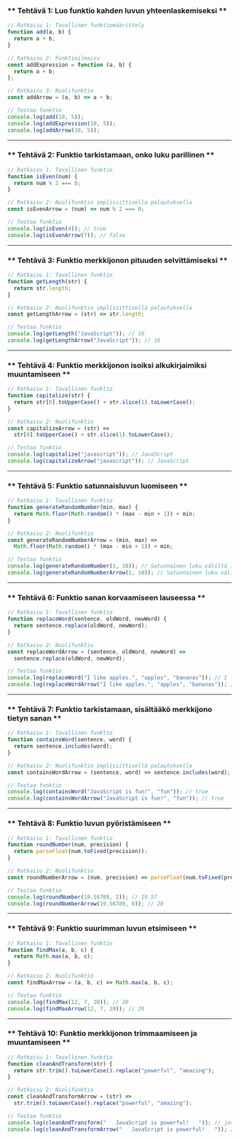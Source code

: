 ### ** Tehtävä 1: Luo funktio kahden luvun yhteenlaskemiseksi **

```javascript
// Ratkaisu 1: Tavallinen funktiomäärittely
function add(a, b) {
  return a + b;
}

// Ratkaisu 2: Funktioilmaisu
const addExpression = function (a, b) {
  return a + b;
};

// Ratkaisu 3: Nuolifunktio
const addArrow = (a, b) => a + b;

// Testaa funktio
console.log(add(10, 5));
console.log(addExpression(10, 5));
console.log(addArrow(10, 5));
```

---

### ** Tehtävä 2: Funktio tarkistamaan, onko luku parillinen **

```javascript
// Ratkaisu 1: Tavallinen funktio
function isEven(num) {
  return num % 2 === 0;
}

// Ratkaisu 2: Nuolifunktio implisiittisellä palautuksella
const isEvenArrow = (num) => num % 2 === 0;

// Testaa funktio
console.log(isEven(4)); // true
console.log(isEvenArrow(7)); // false
```

---

### ** Tehtävä 3: Funktio merkkijonon pituuden selvittämiseksi **

```javascript
// Ratkaisu 1: Tavallinen funktio
function getLength(str) {
  return str.length;
}

// Ratkaisu 2: Nuolifunktio implisiittisellä palautuksella
const getLengthArrow = (str) => str.length;

// Testaa funktio
console.log(getLength("JavaScript")); // 10
console.log(getLengthArrow("JavaScript")); // 10
```

---

### ** Tehtävä 4: Funktio merkkijonon isoiksi alkukirjaimiksi muuntamiseen **

```javascript
// Ratkaisu 1: Tavallinen funktio
function capitalize(str) {
  return str[0].toUpperCase() + str.slice(1).toLowerCase();
}

// Ratkaisu 2: Nuolifunktio
const capitalizeArrow = (str) =>
  str[0].toUpperCase() + str.slice(1).toLowerCase();

// Testaa funktio
console.log(capitalize("javascript")); // JavaScript
console.log(capitalizeArrow("javascript")); // JavaScript
```

---

### ** Tehtävä 5: Funktio satunnaisluvun luomiseen **

```javascript
// Ratkaisu 1: Tavallinen funktio
function generateRandomNumber(min, max) {
  return Math.floor(Math.random() * (max - min + 1)) + min;
}

// Ratkaisu 2: Nuolifunktio
const generateRandomNumberArrow = (min, max) =>
  Math.floor(Math.random() * (max - min + 1)) + min;

// Testaa funktio
console.log(generateRandomNumber(1, 10)); // Satunnainen luku väliltä 1–10
console.log(generateRandomNumberArrow(1, 10)); // Satunnainen luku väliltä 1–10
```

---

### ** Tehtävä 6: Funktio sanan korvaamiseen lauseessa **

```javascript
// Ratkaisu 1: Tavallinen funktio
function replaceWord(sentence, oldWord, newWord) {
  return sentence.replace(oldWord, newWord);
}

// Ratkaisu 2: Nuolifunktio
const replaceWordArrow = (sentence, oldWord, newWord) =>
  sentence.replace(oldWord, newWord);

// Testaa funktio
console.log(replaceWord("I like apples.", "apples", "bananas")); // I like bananas.
console.log(replaceWordArrow("I like apples.", "apples", "bananas")); // I like bananas.
```

---

### ** Tehtävä 7: Funktio tarkistamaan, sisältääkö merkkijono tietyn sanan **

```javascript
// Ratkaisu 1: Tavallinen funktio
function containsWord(sentence, word) {
  return sentence.includes(word);
}

// Ratkaisu 2: Nuolifunktio implisiittisellä palautuksella
const containsWordArrow = (sentence, word) => sentence.includes(word);

// Testaa funktio
console.log(containsWord("JavaScript is fun!", "fun")); // true
console.log(containsWordArrow("JavaScript is fun!", "fun")); // true
```

---

### ** Tehtävä 8: Funktio luvun pyöristämiseen **

```javascript
// Ratkaisu 1: Tavallinen funktio
function roundNumber(num, precision) {
  return parseFloat(num.toFixed(precision));
}

// Ratkaisu 2: Nuolifunktio
const roundNumberArrow = (num, precision) => parseFloat(num.toFixed(precision));

// Testaa funktio
console.log(roundNumber(19.56789, 2)); // 19.57
console.log(roundNumberArrow(19.56789, 0)); // 20
```

---

### ** Tehtävä 9: Funktio suurimman luvun etsimiseen **

```javascript
// Ratkaisu 1: Tavallinen funktio
function findMax(a, b, c) {
  return Math.max(a, b, c);
}

// Ratkaisu 2: Nuolifunktio
const findMaxArrow = (a, b, c) => Math.max(a, b, c);

// Testaa funktio
console.log(findMax(12, 7, 20)); // 20
console.log(findMaxArrow(12, 7, 20)); // 20
```

---

### ** Tehtävä 10: Funktio merkkijonon trimmaamiseen ja muuntamiseen **

```javascript
// Ratkaisu 1: Tavallinen funktio
function cleanAndTransform(str) {
  return str.trim().toLowerCase().replace("powerful", "amazing");
}

// Ratkaisu 2: Nuolifunktio
const cleanAndTransformArrow = (str) =>
  str.trim().toLowerCase().replace("powerful", "amazing");

// Testaa funktio
console.log(cleanAndTransform("   JavaScript is powerful!   ")); // javascript is amazing!
console.log(cleanAndTransformArrow("   JavaScript is powerful!   ")); // javascript is amazing!
```
